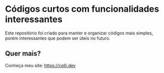 # Códigos curtos com funcionalidades interessantes
Este repositório foi criado para manter e organizar códigos mais simples, porém interessantes que podem ser úteis no futuro.

## Quer mais?
Conheça meu site: https://celli.dev
